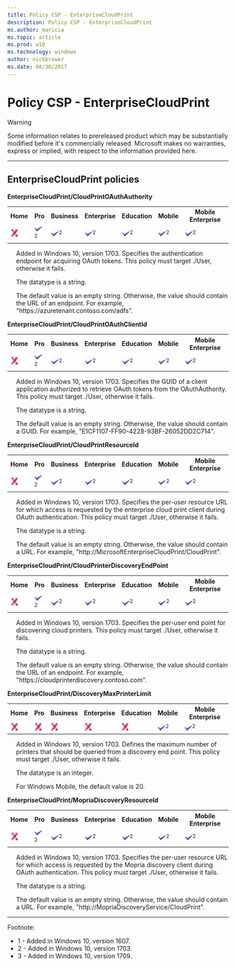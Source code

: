 ```yaml
---
title: Policy CSP - EnterpriseCloudPrint
description: Policy CSP - EnterpriseCloudPrint
ms.author: maricia
ms.topic: article
ms.prod: w10
ms.technology: windows
author: nickbrower
ms.date: 08/30/2017
---
```


# Policy CSP - EnterpriseCloudPrint

> [!WARNING]
> Some information relates to prereleased product which may be substantially modified before it's commercially released. Microsoft makes no warranties, express or implied, with respect to the information provided here.

<!--StartPolicies-->
<hr/>

## EnterpriseCloudPrint policies  

<!--StartPolicy-->
<a href="" id="enterprisecloudprint-cloudprintoauthauthority"></a>**EnterpriseCloudPrint/CloudPrintOAuthAuthority**  

<!--StartSKU-->
<table>
<tr>
	<th>Home</th>
	<th>Pro</th>
	<th>Business</th>
	<th>Enterprise</th>
	<th>Education</th>
	<th>Mobile</th>
	<th>Mobile Enterprise</th>
</tr>
<tr>
	<td><img src="images/crossmark.png" alt="cross mark" /></td>
	<td><img src="images/checkmark.png" alt="check mark" /><sup>2</sup></td>
	<td><img src="images/checkmark.png" alt="check mark" /><sup>2</sup></td>
	<td><img src="images/checkmark.png" alt="check mark" /><sup>2</sup></td>
	<td><img src="images/checkmark.png" alt="check mark" /><sup>2</sup></td>
	<td><img src="images/checkmark.png" alt="check mark" /><sup>2</sup></td>
	<td><img src="images/checkmark.png" alt="check mark" /><sup>2</sup></td>
</tr>
</table>

<!--EndSKU-->
<!--StartDescription-->
<p style="margin-left: 20px">Added in Windows 10, version 1703. Specifies the authentication endpoint for acquiring OAuth tokens.  This policy must target ./User, otherwise it fails.

<p style="margin-left: 20px">The datatype is a string.

<p style="margin-left: 20px">The default value is an empty string. Otherwise, the value should contain the URL of an endpoint. For example, "https:<span></span>//azuretenant.contoso.com/adfs".

<!--EndDescription-->
<!--EndPolicy-->
<!--StartPolicy-->
<a href="" id="enterprisecloudprint-cloudprintoauthclientid"></a>**EnterpriseCloudPrint/CloudPrintOAuthClientId**  

<!--StartSKU-->
<table>
<tr>
	<th>Home</th>
	<th>Pro</th>
	<th>Business</th>
	<th>Enterprise</th>
	<th>Education</th>
	<th>Mobile</th>
	<th>Mobile Enterprise</th>
</tr>
<tr>
	<td><img src="images/crossmark.png" alt="cross mark" /></td>
	<td><img src="images/checkmark.png" alt="check mark" /><sup>2</sup></td>
	<td><img src="images/checkmark.png" alt="check mark" /><sup>2</sup></td>
	<td><img src="images/checkmark.png" alt="check mark" /><sup>2</sup></td>
	<td><img src="images/checkmark.png" alt="check mark" /><sup>2</sup></td>
	<td><img src="images/checkmark.png" alt="check mark" /><sup>2</sup></td>
	<td><img src="images/checkmark.png" alt="check mark" /><sup>2</sup></td>
</tr>
</table>

<!--EndSKU-->
<!--StartDescription-->
<p style="margin-left: 20px">Added in Windows 10, version 1703. Specifies the GUID of a client application authorized to retrieve OAuth tokens from the OAuthAuthority. This policy must target ./User, otherwise it fails.

<p style="margin-left: 20px">The datatype is a string.

<p style="margin-left: 20px">The default value is an empty string. Otherwise, the value should contain a GUID. For example, "E1CF1107-FF90-4228-93BF-26052DD2C714".

<!--EndDescription-->
<!--EndPolicy-->
<!--StartPolicy-->
<a href="" id="enterprisecloudprint-cloudprintresourceid"></a>**EnterpriseCloudPrint/CloudPrintResourceId**  

<!--StartSKU-->
<table>
<tr>
	<th>Home</th>
	<th>Pro</th>
	<th>Business</th>
	<th>Enterprise</th>
	<th>Education</th>
	<th>Mobile</th>
	<th>Mobile Enterprise</th>
</tr>
<tr>
	<td><img src="images/crossmark.png" alt="cross mark" /></td>
	<td><img src="images/checkmark.png" alt="check mark" /><sup>2</sup></td>
	<td><img src="images/checkmark.png" alt="check mark" /><sup>2</sup></td>
	<td><img src="images/checkmark.png" alt="check mark" /><sup>2</sup></td>
	<td><img src="images/checkmark.png" alt="check mark" /><sup>2</sup></td>
	<td><img src="images/checkmark.png" alt="check mark" /><sup>2</sup></td>
	<td><img src="images/checkmark.png" alt="check mark" /><sup>2</sup></td>
</tr>
</table>

<!--EndSKU-->
<!--StartDescription-->
<p style="margin-left: 20px">Added in Windows 10, version 1703. Specifies the per-user resource URL for which access is requested by the enterprise cloud print client during OAuth authentication. This policy must target ./User, otherwise it fails.

<p style="margin-left: 20px">The datatype is a string. 

<p style="margin-left: 20px">The default value is an empty string. Otherwise, the value should contain a URL. For example, "http:<span></span>//MicrosoftEnterpriseCloudPrint/CloudPrint".

<!--EndDescription-->
<!--EndPolicy-->
<!--StartPolicy-->
<a href="" id="enterprisecloudprint-cloudprinterdiscoveryendpoint"></a>**EnterpriseCloudPrint/CloudPrinterDiscoveryEndPoint**  

<!--StartSKU-->
<table>
<tr>
	<th>Home</th>
	<th>Pro</th>
	<th>Business</th>
	<th>Enterprise</th>
	<th>Education</th>
	<th>Mobile</th>
	<th>Mobile Enterprise</th>
</tr>
<tr>
	<td><img src="images/crossmark.png" alt="cross mark" /></td>
	<td><img src="images/checkmark.png" alt="check mark" /><sup>2</sup></td>
	<td><img src="images/checkmark.png" alt="check mark" /><sup>2</sup></td>
	<td><img src="images/checkmark.png" alt="check mark" /><sup>2</sup></td>
	<td><img src="images/checkmark.png" alt="check mark" /><sup>2</sup></td>
	<td><img src="images/checkmark.png" alt="check mark" /><sup>2</sup></td>
	<td><img src="images/checkmark.png" alt="check mark" /><sup>2</sup></td>
</tr>
</table>

<!--EndSKU-->
<!--StartDescription-->
<p style="margin-left: 20px">Added in Windows 10, version 1703. Specifies the per-user end point for discovering cloud printers. This policy must target ./User, otherwise it fails.

<p style="margin-left: 20px">The datatype is a string.

<p style="margin-left: 20px">The default value is an empty string. Otherwise, the value should contain the URL of an endpoint. For example, "https:<span></span>//cloudprinterdiscovery.contoso.com".

<!--EndDescription-->
<!--EndPolicy-->
<!--StartPolicy-->
<a href="" id="enterprisecloudprint-discoverymaxprinterlimit"></a>**EnterpriseCloudPrint/DiscoveryMaxPrinterLimit**  

<!--StartSKU-->
<table>
<tr>
	<th>Home</th>
	<th>Pro</th>
	<th>Business</th>
	<th>Enterprise</th>
	<th>Education</th>
	<th>Mobile</th>
	<th>Mobile Enterprise</th>
</tr>
<tr>
	<td><img src="images/crossmark.png" alt="cross mark" /></td>
	<td><img src="images/crossmark.png" alt="cross mark" /></td>
	<td><img src="images/crossmark.png" alt="cross mark" /></td>
	<td><img src="images/crossmark.png" alt="cross mark" /></td>
	<td><img src="images/crossmark.png" alt="cross mark" /></td>
	<td><img src="images/checkmark.png" alt="check mark" /><sup>2</sup></td>
	<td><img src="images/checkmark.png" alt="check mark" /><sup>2</sup></td>
</tr>
</table>

<!--EndSKU-->
<!--StartDescription-->
<p style="margin-left: 20px">Added in Windows 10, version 1703. Defines the maximum number of printers that should be queried from a discovery end point. This policy must target ./User, otherwise it fails.

<p style="margin-left: 20px">The datatype is an integer. 

<p style="margin-left: 20px">For Windows Mobile, the default value is 20.

<!--EndDescription-->
<!--EndPolicy-->
<!--StartPolicy-->
<a href="" id="enterprisecloudprint-mopriadiscoveryresourceid"></a>**EnterpriseCloudPrint/MopriaDiscoveryResourceId**  

<!--StartSKU-->
<table>
<tr>
	<th>Home</th>
	<th>Pro</th>
	<th>Business</th>
	<th>Enterprise</th>
	<th>Education</th>
	<th>Mobile</th>
	<th>Mobile Enterprise</th>
</tr>
<tr>
	<td><img src="images/crossmark.png" alt="cross mark" /></td>
	<td><img src="images/checkmark.png" alt="check mark" /><sup>2</sup></td>
	<td><img src="images/checkmark.png" alt="check mark" /><sup>2</sup></td>
	<td><img src="images/checkmark.png" alt="check mark" /><sup>2</sup></td>
	<td><img src="images/checkmark.png" alt="check mark" /><sup>2</sup></td>
	<td><img src="images/checkmark.png" alt="check mark" /><sup>2</sup></td>
	<td><img src="images/checkmark.png" alt="check mark" /><sup>2</sup></td>
</tr>
</table>

<!--EndSKU-->
<!--StartDescription-->
<p style="margin-left: 20px">Added in Windows 10, version 1703. Specifies the per-user resource URL for which access is requested by the Mopria discovery client during OAuth authentication. This policy must target ./User, otherwise it fails.

<p style="margin-left: 20px">The datatype is a string.

<p style="margin-left: 20px">The default value is an empty string. Otherwise, the value should contain a URL. For example, "http:<span></span>//MopriaDiscoveryService/CloudPrint".

<!--EndDescription-->
<!--EndPolicy-->
<hr/>

Footnote:

-   1 - Added in Windows 10, version 1607.
-   2 - Added in Windows 10, version 1703.
-   3 - Added in Windows 10, version 1709.

<!--EndPolicies-->

